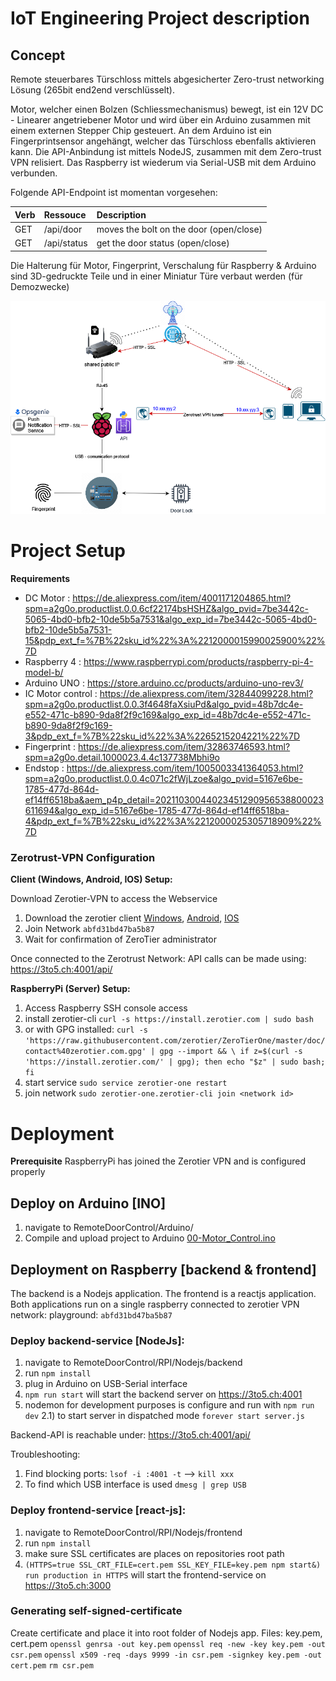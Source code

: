 # IoT Engineering Project description
## Concept

Remote steuerbares Türschloss mittels abgesicherter Zero-trust networking Lösung (265bit end2end verschlüsselt).

Motor, welcher einen Bolzen (Schliessmechanismus) bewegt, ist ein 12V DC - Linearer angetriebener Motor und wird über ein Arduino zusammen mit einem externen Stepper Chip gesteuert.
An dem Arduino ist ein Fingerprintsensor angehängt, welcher das Türschloss ebenfalls aktivieren kann.
Die API-Anbindung ist mittels NodeJS, zusammen mit dem Zero-trust VPN relisiert. Das Raspberry ist wiederum via Serial-USB mit dem Arduino verbunden.

Folgende API-Endpoint ist momentan vorgesehen:

| Verb | Ressouce | Description |
|:-----|:--------|:------|
| GET | /api/door | moves the bolt on the door (open/close) |
| GET | /api/status | get the door status (open/close) |


Die Halterung für Motor, Fingerprint, Verschalung für Raspberry & Arduino sind 3D-gedruckte Teile und in einer Miniatur Türe verbaut werden (für Demozwecke)

![Alt text](ConceptDrawing.png "Concept")

# Project Setup

**Requirements**
- DC Motor : https://de.aliexpress.com/item/4001171204865.html?spm=a2g0o.productlist.0.0.6cf22174bsHSHZ&algo_pvid=7be3442c-5065-4bd0-bfb2-10de5b5a7531&algo_exp_id=7be3442c-5065-4bd0-bfb2-10de5b5a7531-15&pdp_ext_f=%7B%22sku_id%22%3A%2212000015990025900%22%7D 
- Raspberry 4 : https://www.raspberrypi.com/products/raspberry-pi-4-model-b/
- Arduino UNO : https://store.arduino.cc/products/arduino-uno-rev3/
- IC Motor control : https://de.aliexpress.com/item/32844099228.html?spm=a2g0o.productlist.0.0.3f4648faXsiuPd&algo_pvid=48b7dc4e-e552-471c-b890-9da8f2f9c169&algo_exp_id=48b7dc4e-e552-471c-b890-9da8f2f9c169-3&pdp_ext_f=%7B%22sku_id%22%3A%2265215204221%22%7D
- Fingerprint : https://de.aliexpress.com/item/32863746593.html?spm=a2g0o.detail.1000023.4.4c137738Mbhi9o
- Endstop : https://de.aliexpress.com/item/1005003341364053.html?spm=a2g0o.productlist.0.0.4c071c2fWjLzoe&algo_pvid=5167e6be-1785-477d-864d-ef14ff6518ba&aem_p4p_detail=20211030044023451290956538800023611694&algo_exp_id=5167e6be-1785-477d-864d-ef14ff6518ba-4&pdp_ext_f=%7B%22sku_id%22%3A%2212000025305718909%22%7D

### Zerotrust-VPN Configuration

**Client (Windows, Android, IOS) Setup:**

Download Zerotier-VPN to access the Webservice
1) Download the zerotier client [Windows](https://www.zerotier.com/download/), [Android](https://play.google.com/store/apps/details?id=com.zerotier.one&hl=en_US&gl=US), [IOS](https://apps.apple.com/us/app/zerotier-one/id1084101492)
2) Join Network `abfd31bd47ba5b87`
3) Wait for confirmation of ZeroTier administrator

Once connected to the Zerotrust Network: API calls can be made using:  https://3to5.ch:4001/api/

**RaspberryPi (Server) Setup:**
1) Access Raspberry SSH console access
2) install zerotier-cli `curl -s https://install.zerotier.com | sudo bash`
3) or with GPG installed: `curl -s 'https://raw.githubusercontent.com/zerotier/ZeroTierOne/master/doc/contact%40zerotier.com.gpg' | gpg --import && \
if z=$(curl -s 'https://install.zerotier.com/' | gpg); then echo "$z" | sudo bash; fi`
4) start service `sudo service zerotier-one restart`
5) join network `sudo zerotier-one.zerotier-cli join <network id>`
# Deployment

**Prerequisite**
RaspberryPi has joined the Zerotier VPN and is configured properly
## Deploy on Arduino [INO]

1) navigate to RemoteDoorControl/Arduino/
2) Compile and upload project to Arduino [00-Motor_Control.ino](Arduino\00-Motor_Control\00-Motor_Control.ino) 

## Deployment on Raspberry [backend & frontend]
The backend is a Nodejs application. 
The frontend is a reactjs application.
Both applications run on a single raspberry connected to zerotier VPN network: playground: `abfd31bd47ba5b87`

### Deploy backend-service [NodeJs]:

1) navigate to RemoteDoorControl/RPI/Nodejs/backend
2) run `npm install`
3) plug in Arduino on USB-Serial interface
3) `npm run start` will start the backend server on https://3to5.ch:4001
4) nodemon for development purposes is configure and run with `npm run dev`
2.1) to start server in dispatched mode `forever start server.js`

Backend-API is reachable under: https://3to5.ch:4001/api/

Troubleshooting: 
1) Find blocking ports: `lsof -i :4001 -t` --> `kill xxx`
2) To find which USB interface is used `dmesg | grep USB`



### Deploy frontend-service [react-js]:

1) navigate to RemoteDoorControl/RPI/Nodejs/frontend
2) run `npm install` 
3) make sure SSL certificates are places on repositories root path
4) `(HTTPS=true SSL_CRT_FILE=cert.pem SSL_KEY_FILE=key.pem npm start&) run production in HTTPS` will start the frontend-service on https://3to5.ch:3000


### Generating self-signed-certificate
Create certificate and place it into root folder of Nodejs app. Files: key.pem, cert.pem
`openssl genrsa -out key.pem`
`openssl req -new -key key.pem -out csr.pem`
`openssl x509 -req -days 9999 -in csr.pem -signkey key.pem -out cert.pem`
`rm csr.pem`

